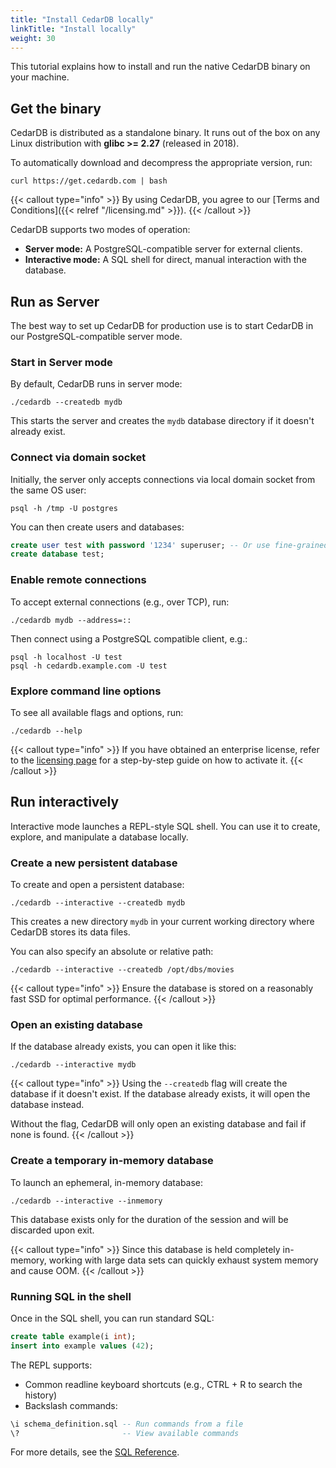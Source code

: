 ```yaml
---
title: "Install CedarDB locally"
linkTitle: "Install locally"
weight: 30
---
```


This tutorial explains how to install and run the native CedarDB binary on your machine.

## Get the binary

CedarDB is distributed as a standalone binary.
It runs out of the box on any Linux distribution with **glibc >= 2.27** (released in 2018).


To automatically download and decompress the appropriate version, run:
```shell
curl https://get.cedardb.com | bash
```

{{< callout type="info" >}}
By using CedarDB, you agree to our [Terms and Conditions]({{< relref "/licensing.md" >}}).
{{< /callout >}}

CedarDB supports two modes of operation:
- **Server mode:** A PostgreSQL-compatible server for external clients.
- **Interactive mode:** A SQL shell for direct, manual interaction with the database.

## Run as Server

The best way to set up CedarDB for production use is to start CedarDB in our PostgreSQL-compatible server mode.

### Start in Server mode

By default, CedarDB runs in server mode:

```shell
./cedardb --createdb mydb
```

This starts the server and creates the `mydb` database directory if it doesn't already exist.


### Connect via domain socket

Initially, the server only accepts connections via local domain socket from the same OS user:
```shell
psql -h /tmp -U postgres
```

You can then create users and databases:

```sql
create user test with password '1234' superuser; -- Or use fine-grained privileges
create database test;
```

### Enable remote connections

To accept external connections (e.g., over TCP), run:
```shell
./cedardb mydb --address=::
```

Then connect using a PostgreSQL compatible client, e.g.:
```shell
psql -h localhost -U test
psql -h cedardb.example.com -U test
```

### Explore command line options
To see all available flags and options, run:
```shell
./cedardb --help
```

{{< callout type="info" >}}
If you have obtained an enterprise license, refer to the [licensing page](../../licensing) for a step-by-step guide on how to activate it.
{{< /callout >}}



## Run interactively

Interactive mode launches a REPL-style SQL shell.
You can use it to create, explore, and manipulate a database locally.


### Create a new persistent database
To create and open a persistent database:
```shell
./cedardb --interactive --createdb mydb
```

This creates a new directory `mydb` in your current working directory where CedarDB stores its data files.

You can also specify an absolute or relative path:

```shell
./cedardb --interactive --createdb /opt/dbs/movies
```


{{< callout type="info" >}}
Ensure the database is stored on a reasonably fast SSD for optimal performance.
{{< /callout >}}

### Open an existing database

If the database already exists, you can open it like this:
```shell
./cedardb --interactive mydb
```

{{< callout type="info" >}}
Using the `--createdb` flag will create the database if it doesn't exist.
If the database already exists, it will open the database instead.

Without the flag, CedarDB will only open an existing database and fail if none is found.
{{< /callout >}}

### Create a temporary in-memory database

To launch an ephemeral, in-memory database:
```shell
./cedardb --interactive --inmemory
```
This database exists only for the duration of the session and will be discarded upon exit.

{{< callout type="info" >}}
Since this database is held completely in-memory, working with large data sets can quickly exhaust system memory and cause OOM.
{{< /callout >}}


### Running SQL in the shell

Once in the SQL shell, you can run standard SQL:
```sql
create table example(i int);
insert into example values (42);
```
The REPL supports:
- Common readline keyboard shortcuts (e.g., CTRL + R to search the history)
- Backslash commands:
```sql
\i schema_definition.sql -- Run commands from a file
\?                       -- View available commands
```

For more details, see the [SQL Reference](/docs/references/sqlreference/).

